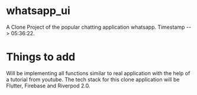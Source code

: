 # whatsapp_ui

A Clone Project of the popular chatting application whatsapp. Timestamp --> 05:36:22.

# Things to add

Will be implementing all functions similar to real application with the help of a tutorial from youtube. The tech stack for this clone application will be Flutter, Firebase and Riverpod 2.0.
